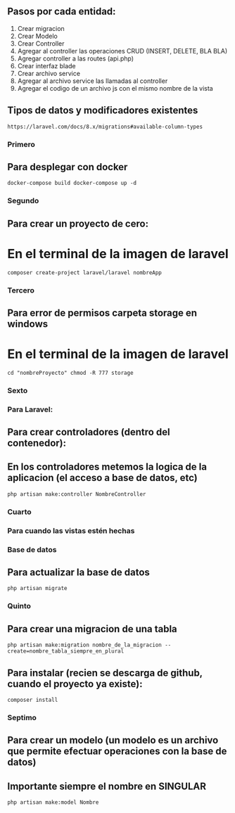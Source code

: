 ## Pasos por cada entidad:
1. Crear migracion
2. Crear Modelo
3. Crear Controller
4. Agregar al controller las operaciones CRUD (INSERT, DELETE, BLA BLA)
5. Agregar controller a las routes (api.php)
6. Crear interfaz blade
7. Crear archivo service
8. Agregar al archivo service las llamadas al controller
9. Agregar el codigo de un archivo js con el mismo nombre de la vista


## Tipos de datos y modificadores existentes
``
https://laravel.com/docs/8.x/migrations#available-column-types
``


### Primero
## Para desplegar con docker
``
   docker-compose build
   docker-compose up -d
``


### Segundo
## Para crear un proyecto de cero:
# En el terminal de la imagen de laravel
``
   composer create-project laravel/laravel nombreApp
``


### Tercero
## Para error de permisos carpeta storage en windows
# En el terminal de la imagen de laravel
``
   cd "nombreProyecto"
   chmod -R 777 storage
``


### Sexto
### Para Laravel:
## Para crear controladores (dentro del contenedor):
## En los controladores metemos la logica de la aplicacion (el acceso a base de datos, etc)
``
    php artisan make:controller NombreController
``


### Cuarto
### Para cuando las vistas estén hechas
### Base de datos
## Para actualizar la base de datos
``
    php artisan migrate
``


### Quinto
## Para crear una migracion de una tabla
``
    php artisan make:migration nombre_de_la_migracion --create=nombre_tabla_siempre_en_plural
``

## Para instalar (recien se descarga de github, cuando el proyecto ya existe):
``
    composer install
``


### Septimo
## Para crear un modelo (un modelo es un archivo que permite efectuar operaciones con la base de datos)
## Importante siempre el nombre en SINGULAR
``
    php artisan make:model Nombre
``